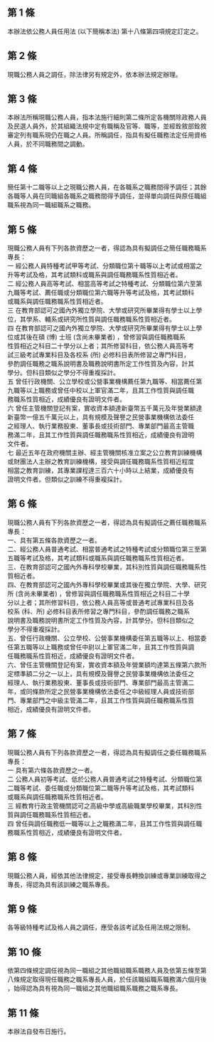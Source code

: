 第 1 條
-------
本辦法依公務人員任用法 (以下簡稱本法) 第十八條第四項規定訂定之。

第 2 條
-------
現職公務人員之調任，除法律另有規定外，依本辦法規定辦理。

第 3 條
-------
本辦法所稱現職公務人員，指本法施行細則第二條所定各機關除政務人員  
及民選人員外，於其組織法規中定有職稱及官等、職等，並經銓敘部銓敘  
審定列有職系現仍在職之人員。所稱調任，指具有擬任職務法定任用資格  
人員，於不同職務間之調動。

第 4 條
-------
簡任第十二職等以上之現職公務人員，在各職系之職務間得予調任；其餘  
各職等人員在同職組各職系之職務間得予調任，並得單向調任與原任職組  
職系視為同一職組職系之職務。

第 5 條
-------
現職公務人員有下列各款資歷之一者，得認為具有擬調任之簡任職務職系  
專長：  
一  經公務人員特種考試甲等考試、分類職位第十職等以上考試或相當之  
    升等考試及格，其考試類科或職系與調任職務職系性質相近者。  
二  經公務人員高等考試、相當高等考試之特種考試、分類職位第六至第  
    九職等考試、薦任職或分類職位第六職等升等考試及格，其考試類科  
    或職系與調任職務職系性質相近者。  
三  在教育部認可之國內外獨立學院、大學或研究所畢業得有學士以上學  
    位，其學系、輔系或研究所性質與調任職務職系性質相近者。  
四  在教育部認可之國內外獨立學院、大學或研究所畢業得有學士以上學  
    位或其後在碩 (博) 士班 (含尚未畢業者) ，曾修習與調任職務職系  
    性質相近之科目二十學分以上者；其所修習科目，依公務人員高等考  
    試三級考試專業科目及各校系 (所) 必修科目表所修習之專門科目，  
    參酌調任職務之職系說明書及職務說明書所定工作性質及內容，計其  
    學分。但科目類似之學分不得重複採計。  
五  曾任行政機關、公立學校或公營事業機構薦任第九職等、相當薦任第  
    九職等以上職務或曾任中校以上軍官滿二年，且其工作性質與調任職  
    務職系性質相近，成績優良有證明文件者。  
六  曾任主管機關登記有案，實收資本額達新臺幣五千萬元及年營業額達  
    新臺幣一億五千萬元以上，具有規模及聲譽之民營事業機構依法委任  
    之經理人、執行業務股東、董事長或技術部門、專業部門最高主管職  
    務滿二年，且其工作性質與調任職務職系性質相近，成績優良有證明  
    文件者。  
七  最近五年在政府機關主辦、經主管機關核准立案之公立教育訓練機構  
    或財團法人主辦之教育訓練機構，接受與調任職務職系性質相近程度  
    相當之教育訓練，其專業課程達三百六十小時以上結業，成績優良有  
    證明文件者。但類似之訓練不得重複採計。

第 6 條
-------
現職公務人員有下列各款資歷之一者，得認為具有擬調任之薦任職務職系  
專長：  
一、具有第五條各款資歷之一者。  
二、經公務人員普通考試、相當普通考試之特種考試或分類職位第三至第  
    五職等考試及格，其考試類科或職系與調任職務職系性質相近者。  
三、在教育部認可之國內外專科學校畢業，其科別性質與調任職務職系性  
    質相近者。  
四、在教育部認可之國內外專科學校畢業或其後在獨立學院、大學、研究  
    所 (含尚未畢業者) ，曾修習與調任職務職系性質相近之科目二十學  
    分以上者；其所修習科目，依公務人員高等或普通考試專業科目及各  
    校系 (科、所) 必修科目表所修習之專門科目，參酌調任職務之職系  
    說明書及職務說明書所定工作性質及內容，計其學分。但科目類似之  
    學分不得重複採計。  
五、曾任行政機關、公立學校、公營事業機構委任第五職等以上、相當委  
    任第五職等以上職務或曾任中尉以上軍官滿二年，且其工作性質與調  
    任職務職系性質相近，成績優良有證明文件者。  
六、曾任主管機關登記有案，實收資本額及年營業額均達第五條第六款所  
    定標準額二分之一以上，具有規模及聲譽之民營事業機構依法委任之  
    經理人、執行業務股東、董事長或技術部門、專業部門最高主管滿二  
    年，或同條款所定之民營事業機構依法委任之中級經理人員或技術部  
    門、專業部門之中級主管滿二年，且其工作性質與調任職務職系性質  
    相近，成績優良有證明文件者。

第 7 條
-------
現職公務人員有下列各款資歷之一者，得認為具有擬調任之委任職務職系  
專長：  
一  具有第六條各款資歷之一者。  
二  公務人員初等考試、低於公務人員普通考試之特種考試、分類職位第  
    二職等考試、委任職或分類職位第二職等升等考試及格，其考試類科  
    或職系與調任職務職系性質相近者。  
三  經教育行政主管機關認可之高級中學或高級職業學校畢業，其科別性  
    質與調任職務職系性質相近者。  
四  曾任與調任職務低一職等以上之職務滿二年，且其工作性質與調任職  
    務職系性質相近，成績優良有證明文件者。

第 8 條
-------
現職公務人員，經依其他法律規定，接受專長轉換訓練或專業訓練取得之  
專長，得認為具有該訓練之職系專長。

第 9 條
-------
各等級特種考試及格人員之調任，應受各該考試及任用法規之限制。

第 10 條
--------
依第四條規定調任視為同一職組之其他職組職系職務人員及依第五條至第  
八條規定取得現任職務之職系專長人員，於任該職組職系職務滿六個月後  
，始得認為具有視為同一職組之其他職組職系職務之職系專長。

第 11 條
--------
本辦法自發布日施行。

